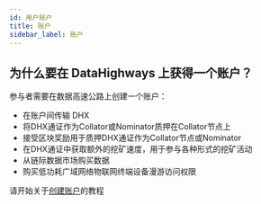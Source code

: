 ```yaml
---
id: 用户账户
title: 账户
sidebar_label: 账户
---
```


## 为什么要在 DataHighways 上获得一个账户？

参与者需要在数据高速公路上创建一个账户：

* 在账户间传输 DHX
* 将DHX通证作为Collator或Nominator质押在Collator节点上
* 接受区块奖励用于质押DHX通证作为Collator节点或Nominator
* 在DHX通证中获取额外的挖矿速度，用于参与各种形式的挖矿活动
* 从链际数据市场购买数据
* 购买低功耗广域网络物联网终端设备漫游访问权限

请开始关于<a href="../tutorials/tutorials-accounts-create-account" class="pretty-link pretty-link-colored">创建账户</a>的教程



